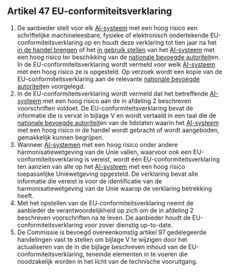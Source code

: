 ## Artikel 47 EU-conformiteitsverklaring

1. De aanbieder stelt voor elk [AI-systeem](a3.md#^ai-systeem) met een hoog risico een schriftelijke machineleesbare, fysieke of elektronisch ondertekende EU-conformiteitsverklaring op en houdt deze verklaring tot tien jaar na het [in de handel brengen](a3.md#^handel) of het [in gebruik stellen](a3.md#^gebruik) van het [AI-systeem](a3.md#^ai-systeem) met een hoog risico ter beschikking van de [nationale bevoegde autoriteit](a3.md#^natbau)en. In de EU-conformiteitsverklaring wordt vermeld voor welk [AI-systeem](a3.md#^ai-systeem) met een hoog risico ze is opgesteld. Op verzoek wordt een kopie van de EU-conformiteitsverklaring aan de relevante [nationale bevoegde autoriteit](a3.md#^natbau)en voorgelegd.
2. In de EU-conformiteitsverklaring wordt vermeld dat het betreffende [AI-systeem](a3.md#^ai-systeem) met een hoog risico aan de in afdeling 2 beschreven voorschriften voldoet. De EU-conformiteitsverklaring bevat de informatie die is vervat in bijlage V en wordt vertaald in een taal die de [nationale bevoegde autoriteit](a3.md#^natbau)en van de lidstaten waarin het [AI-systeem](a3.md#^ai-systeem) met een hoog risico in de handel wordt gebracht of wordt aangeboden, gemakkelijk kunnen begrijpen.
3. Wanneer [AI-systemen](a3.md#^ai-systeem) met een hoog risico onder andere harmonisatiewetgeving van de Unie vallen, waarvoor ook een EU-conformiteitsverklaring is vereist, wordt één EU-conformiteitsverklaring ten aanzien van alle op het [AI-systeem](a3.md#^ai-systeem) met een hoog risico toepasselijke Uniewetgeving opgesteld. De verklaring bevat alle informatie die vereist is voor de identificatie van de harmonisatiewetgeving van de Unie waarop de verklaring betrekking heeft.
4. Met het opstellen van de EU-conformiteitsverklaring neemt de aanbieder de verantwoordelijkheid op zich om de in afdeling 2 beschreven voorschriften na te leven. De aanbieder houdt de EU-conformiteitsverklaring voor zover dienstig up-to-date.
5. De Commissie is bevoegd overeenkomstig artikel 97 gedelegeerde handelingen vast te stellen om bijlage V te wijzigen door het actualiseren van de in die bijlage beschreven inhoud van de EU-conformiteitsverklaring, teneinde elementen in te voeren die noodzakelijk worden in het licht van de technische vooruitgang.
